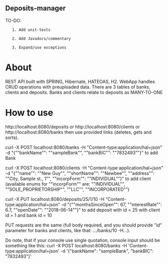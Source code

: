 ## Deposits-manager
TO-DO: 
        
       1. Add unit-tests 

       2. Add Javadocs/commentary 
       
       3. Expand/use exceptions
# About
REST API built with SPRING, Hibernate, HATEOAS, H2.
WebApp handles CRUD operations with preuploaded data.
There are 3 tables of banks, clients and deposits. Banks and clients relate to deposits as MANY-TO-ONE

# How to use

http://localhost:8080/deposits or http://localhost:8080/clients or http://localhost:8080/banks then use provided links (deletes, gets and sorts).

curl -X POST localhost:8080/banks -H "Content-type:application/hal+json" -d "{""bankName"": ""sampleBank"", ""bankBIC"": ""7832493""}" to add Bank

curl -X POST localhost:8080/clients -H "Content-type:application/hal+json" -d "{""name"": ""New Guy"", ""shortName"": ""Newbee"", ""address"": ""City, Sample st., 1"", ""incorpForm"": ""INDIVIDUAL""}" to add client (available enums for ""incorpForm"" are: ""INDIVIDUAL"", ""SOLE_PROPRIETORSHIP"", ""LLC"", ""INCORPORATED"") 

curl -X PUT localhost:8080/deposits/25/1/10 -H "Content-type:application/hal+json" -d "{""monthsSinceOpen"": 67, ""interestRate"": 6.7, ""openDate"": ""2018-06-14""}" to add deposit with id = 25 with client id = 1 and bank id = 10

PUT requests are the same (full body required, and you should provide "id" parameter for banks and clients, like that: .../banks/10 -H...).

Do note, that if your console use single quotation, console input should be something like this: curl -X POST localhost:8080/banks -H 'Content-type:application/hal+json' -d '{"bankName": "sampleBank", "bankBIC": "7832493"}'

